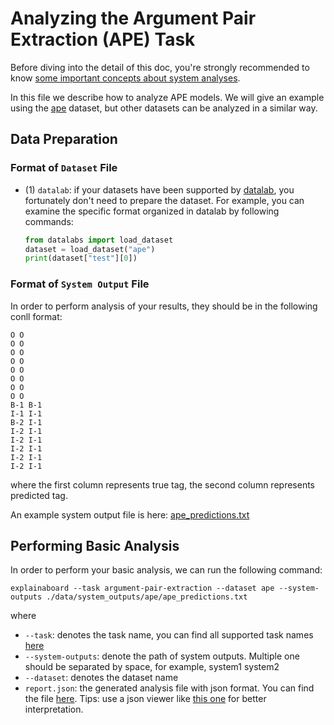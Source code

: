 # Analyzing the Argument Pair Extraction (APE) Task

Before diving into the detail of this doc, you're strongly recommended to know [some
important concepts about system analyses](concepts_about_system_analysis.md).

In this file we describe how to analyze APE models.
We will give an example using the [ape](https://github.com/ExpressAI/DataLab/blob/main/datasets/ape/ape.py)
dataset, but other datasets can be analyzed in a similar way.

## Data Preparation

### Format of `Dataset` File

* (1) `datalab`: if your datasets have been supported by
  [datalab](https://github.com/ExpressAI/DataLab/tree/main/datasets), you fortunately
  don't need to prepare the dataset. For example, you can examine the specific format
  organized in datalab by following commands:

    ```python
    from datalabs import load_dataset
    dataset = load_dataset("ape")
    print(dataset["test"][0])

    ```

### Format of `System Output` File

In order to perform analysis of your results, they should be in the following conll
format:

```text
O O
O O
O O
O O
O O
O O
O O
O O
B-1 B-1
I-1 I-1
B-2 I-1
I-2 I-1
I-2 I-1
I-2 I-1
I-2 I-1
I-2 I-1
```

where the first column represents true tag, the second column represents predicted tag.

An example system output file is here: [ape_predictions.txt](../../data/system_outputs/ape/ape_predictions.txt)

## Performing Basic Analysis

In order to perform your basic analysis, we can run the following command:

```shell
explainaboard --task argument-pair-extraction --dataset ape --system-outputs ./data/system_outputs/ape/ape_predictions.txt
```

where

* `--task`: denotes the task name, you can find all supported task names
  [here](https://github.com/neulab/ExplainaBoard/blob/main/docs/supported_tasks.md)
* `--system-outputs`: denote the path of system outputs. Multiple one should be
  separated by space, for example, system1 system2
* `--dataset`: denotes the dataset name
* `report.json`: the generated analysis file with json format. You can find the file
  [here](https://github.com/ExpressAI/ExplainaBoard/blob/main/data/reports/report.json).
  Tips: use a json viewer like [this one](http://jsonviewer.stack.hu/) for better
  interpretation.
